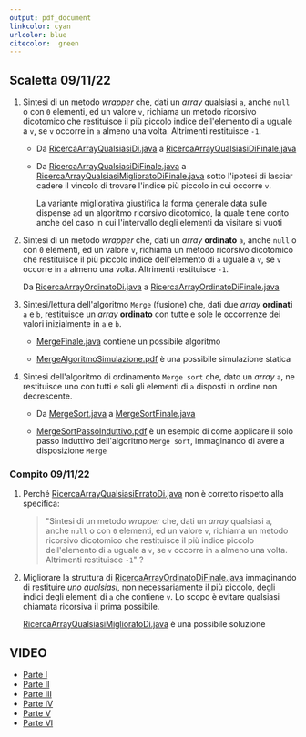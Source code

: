 ```yaml
---
output: pdf_document
linkcolor: cyan
urlcolor: blue
citecolor:	green
---
```


## Scaletta 09/11/22

1. Sintesi di un metodo *wrapper* che, dati un *array* qualsiasi `a`, anche `null` o con `0` elementi, ed un valore `v`, richiama un metodo ricorsivo dicotomico che restituisce il più piccolo indice dell'elemento di `a` uguale a `v`, se `v` occorre in `a` almeno una volta. Altrimenti restituisce `-1`.

   - Da [RicercaArrayQualsiasiDi.java](https://drive.google.com/open?id=1Es-BeCR309HJJWKa78SfTAIbLRWQweFy&authuser=luca.roversi%40unito.it&usp=drive_fs) a [RicercaArrayQualsiasiDiFinale.java](https://drive.google.com/open?id=1EsTNEaDm5XtddLc8PuU3WCZaNTrYnw0H&authuser=luca.roversi%40unito.it&usp=drive_fs)
   
   - Da [RicercaArrayQualsiasiDiFinale.java](https://drive.google.com/open?id=1EsTNEaDm5XtddLc8PuU3WCZaNTrYnw0H&authuser=luca.roversi%40unito.it&usp=drive_fs) a [RicercaArrayQualsiasiMiglioratoDiFinale.java](https://drive.google.com/open?id=13QbkEwfTJSPGMWDmms5VcEX20gk9w6gc&authuser=luca.roversi%40unito.it&usp=drive_fs) sotto l'ipotesi di lasciar cadere il vincolo di trovare l'indice più piccolo in cui occorre `v`.

     La variante migliorativa giustifica la forma generale data sulle dispense ad un algoritmo ricorsivo dicotomico, la quale tiene conto anche del caso in cui l'intervallo degli elementi da visitare si vuoti 

2. Sintesi di un metodo *wrapper* che, dati un *array* **ordinato** `a`, anche `null` o con `0`  elementi, ed un valore `v`, richiama un metodo ricorsivo dicotomico che restituisce il più piccolo indice dell'elemento di `a` uguale a `v`, se `v` occorre in `a` almeno una volta. Altrimenti restituisce `-1`.

   Da [RicercaArrayOrdinatoDi.java](https://drive.google.com/open?id=1FgQtsrkOS6XFQWMWav1hmwb0bN4nGb-l&authuser=luca.roversi%40unito.it&usp=drive_fs) a [RicercaArrayOrdinatoDiFinale.java](https://drive.google.com/open?id=1FiirZEkoZpbJ9tdwajDBYF7HnQx8BKVN&authuser=luca.roversi%40unito.it&usp=drive_fs)

3. Sintesi/lettura dell'algoritmo `Merge` (fusione) che, dati due *array* **ordinati** `a` e `b`, restituisce un *array* **ordinato** con tutte e sole le occorrenze dei valori inizialmente in `a` e `b`.
   
   - [MergeFinale.java](https://drive.google.com/open?id=1FbVy7_wFwp_xYs46T24MVMg19qMw_uqx&authuser=luca.roversi%40unito.it&usp=drive_fs) contiene un possibile algoritmo 
  
   - [MergeAlgoritmoSimulazione.pdf](https://drive.google.com/open?id=1EvePlEaCcWLlwyU6mplZW4g24B98ivGW&authuser=luca.roversi%40unito.it&usp=drive_fs) è una possibile simulazione statica

4. Sintesi dell'algoritmo di ordinamento `Merge sort` che, dato un *array*  `a`, ne restituisce uno con tutti e soli gli elementi di `a` disposti in ordine non decrescente.

   - Da [MergeSort.java](https://drive.google.com/open?id=1F5SBBwXs4twZDB5vz51q2vk16tclm60R&authuser=luca.roversi%40unito.it&usp=drive_fs) a [MergeSortFinale.java](https://drive.google.com/open?id=1FcfedcEPjHkd-mcbse4lQmW20la3yQZK&authuser=luca.roversi%40unito.it&usp=drive_fs)

   - [MergeSortPassoInduttivo.pdf](https://drive.google.com/open?id=1EvO9r-dc1fYp5pUWutYQzTNJvysO35sx&authuser=luca.roversi%40unito.it&usp=drive_fs) è un esempio di come applicare il solo passo induttivo dell'algoritmo `Merge sort`, immaginando di avere a disposizione `Merge`


### Compito 09/11/22
1. Perché [RicercaArrayQualsiasiErratoDi.java](https://drive.google.com/open?id=13QfqAjFTuwv3Tho3qAQUpld-Y9wD6LVj&authuser=luca.roversi%40unito.it&usp=drive_fs) non è corretto rispetto alla specifica: 
   
   > "Sintesi di un metodo *wrapper* che, dati un *array* qualsiasi `a`, anche `null` o con `0` elementi, ed un valore `v`, richiama un metodo ricorsivo dicotomico che restituisce il più indice piccolo dell'elemento di `a` uguale a `v`, se `v` occorre in `a` almeno una volta. Altrimenti restituisce `-1`" ?

2. Migliorare la struttura di [RicercaArrayOrdinatoDiFinale.java](https://drive.google.com/open?id=1FiirZEkoZpbJ9tdwajDBYF7HnQx8BKVN&authuser=luca.roversi%40unito.it&usp=drive_fs) immaginando di restituire *uno qualsiasi*, non necessariamente il più piccolo, degli indici degli elementi di `a` che contiene `v`. Lo scopo è evitare qualsiasi chiamata ricorsiva il prima possibile.

   [RicercaArrayQualsiasiMiglioratoDi.java](https://drive.google.com/open?id=13QbkEwfTJSPGMWDmms5VcEX20gk9w6gc&authuser=luca.roversi%40unito.it&usp=drive_fs) è una possibile soluzione

## VIDEO

- [Parte I](https://kmc.l2l.cineca.it/p/107/sp/10700/embedIframeJs/uiconf_id/23449779/partner_id/107?iframeembed=true&playerId=kaltura_player&entry_id=0_amhpqc73&flashvars[streamerType]=auto&amp;flashvars[localizationCode]=en&amp;flashvars[leadWithHTML5]=true&amp;flashvars[sideBarContainer.plugin]=true&amp;flashvars[sideBarContainer.position]=left&amp;flashvars[sideBarContainer.clickToClose]=true&amp;flashvars[chapters.plugin]=true&amp;flashvars[chapters.layout]=vertical&amp;flashvars[chapters.thumbnailRotator]=false&amp;flashvars[streamSelector.plugin]=true&amp;flashvars[EmbedPlayer.SpinnerTarget]=videoHolder&amp;flashvars[dualScreen.plugin]=true&amp;flashvars[Kaltura.addCrossoriginToIframe]=true&amp;&wid=0_hgo26v32)
- [Parte II](https://kmc.l2l.cineca.it/p/107/sp/10700/embedIframeJs/uiconf_id/23449779/partner_id/107?iframeembed=true&playerId=kaltura_player&entry_id=0_6rr7b9tw&flashvars[streamerType]=auto&amp;flashvars[localizationCode]=en&amp;flashvars[leadWithHTML5]=true&amp;flashvars[sideBarContainer.plugin]=true&amp;flashvars[sideBarContainer.position]=left&amp;flashvars[sideBarContainer.clickToClose]=true&amp;flashvars[chapters.plugin]=true&amp;flashvars[chapters.layout]=vertical&amp;flashvars[chapters.thumbnailRotator]=false&amp;flashvars[streamSelector.plugin]=true&amp;flashvars[EmbedPlayer.SpinnerTarget]=videoHolder&amp;flashvars[dualScreen.plugin]=true&amp;flashvars[Kaltura.addCrossoriginToIframe]=true&amp;&wid=0_gou98mf6)
- [Parte III](https://kmc.l2l.cineca.it/p/107/sp/10700/embedIframeJs/uiconf_id/23449779/partner_id/107?iframeembed=true&playerId=kaltura_player&entry_id=0_oe2pijj4&flashvars[streamerType]=auto&amp;flashvars[localizationCode]=en&amp;flashvars[leadWithHTML5]=true&amp;flashvars[sideBarContainer.plugin]=true&amp;flashvars[sideBarContainer.position]=left&amp;flashvars[sideBarContainer.clickToClose]=true&amp;flashvars[chapters.plugin]=true&amp;flashvars[chapters.layout]=vertical&amp;flashvars[chapters.thumbnailRotator]=false&amp;flashvars[streamSelector.plugin]=true&amp;flashvars[EmbedPlayer.SpinnerTarget]=videoHolder&amp;flashvars[dualScreen.plugin]=true&amp;flashvars[Kaltura.addCrossoriginToIframe]=true&amp;&wid=0_e4eo621h)
- [Parte IV](https://kmc.l2l.cineca.it/p/107/sp/10700/embedIframeJs/uiconf_id/23449779/partner_id/107?iframeembed=true&playerId=kaltura_player&entry_id=0_cm1pecib&flashvars[streamerType]=auto&amp;flashvars[localizationCode]=en&amp;flashvars[leadWithHTML5]=true&amp;flashvars[sideBarContainer.plugin]=true&amp;flashvars[sideBarContainer.position]=left&amp;flashvars[sideBarContainer.clickToClose]=true&amp;flashvars[chapters.plugin]=true&amp;flashvars[chapters.layout]=vertical&amp;flashvars[chapters.thumbnailRotator]=false&amp;flashvars[streamSelector.plugin]=true&amp;flashvars[EmbedPlayer.SpinnerTarget]=videoHolder&amp;flashvars[dualScreen.plugin]=true&amp;flashvars[Kaltura.addCrossoriginToIframe]=true&amp;&wid=0_ujs1cbhw)
- [Parte V](https://kmc.l2l.cineca.it/p/107/sp/10700/embedIframeJs/uiconf_id/23449779/partner_id/107?iframeembed=true&playerId=kaltura_player&entry_id=0_w9g5bg2r&flashvars[streamerType]=auto&amp;flashvars[localizationCode]=en&amp;flashvars[leadWithHTML5]=true&amp;flashvars[sideBarContainer.plugin]=true&amp;flashvars[sideBarContainer.position]=left&amp;flashvars[sideBarContainer.clickToClose]=true&amp;flashvars[chapters.plugin]=true&amp;flashvars[chapters.layout]=vertical&amp;flashvars[chapters.thumbnailRotator]=false&amp;flashvars[streamSelector.plugin]=true&amp;flashvars[EmbedPlayer.SpinnerTarget]=videoHolder&amp;flashvars[dualScreen.plugin]=true&amp;flashvars[Kaltura.addCrossoriginToIframe]=true&amp;&wid=0_p74pwih0)
- [Parte VI](https://kmc.l2l.cineca.it/p/107/sp/10700/embedIframeJs/uiconf_id/23449779/partner_id/107?iframeembed=true&playerId=kaltura_player&entry_id=0_5kdmtkpt&flashvars[streamerType]=auto&amp;flashvars[localizationCode]=en&amp;flashvars[leadWithHTML5]=true&amp;flashvars[sideBarContainer.plugin]=true&amp;flashvars[sideBarContainer.position]=left&amp;flashvars[sideBarContainer.clickToClose]=true&amp;flashvars[chapters.plugin]=true&amp;flashvars[chapters.layout]=vertical&amp;flashvars[chapters.thumbnailRotator]=false&amp;flashvars[streamSelector.plugin]=true&amp;flashvars[EmbedPlayer.SpinnerTarget]=videoHolder&amp;flashvars[dualScreen.plugin]=true&amp;flashvars[Kaltura.addCrossoriginToIframe]=true&amp;&wid=0_omeb569q)
